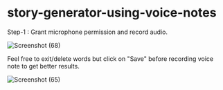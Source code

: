 # story-generator-using-voice-notes
Step-1 : Grant microphone permission and record audio.

![Screenshot (68)](https://user-images.githubusercontent.com/43444643/155850555-d4cba0e6-7a21-47ea-a5e7-dfb9343b6c41.png)


Feel free to exit/delete words but click on "Save" before recording voice note to get better results.

![Screenshot (65)](https://user-images.githubusercontent.com/43444643/155850592-c8c7ee74-b1f8-4847-8b6d-775eeec9ee02.png)
